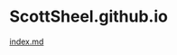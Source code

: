 # ScottSheel.github.io

[index.md](https://github.com/ScottSheel/ScottSheel.github.io/files/7610980/index.md)

